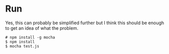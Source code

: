 # Run
Yes, this can probably be simplified further but I think this should be enough to get an idea of what the problem.
```
# npm install -g mocha
$ npm install
$ mocha test.js
```
